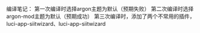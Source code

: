 编译笔记：
  第一次编译时选择argon主题为默认（预期失败）
  第二次编译时选择argon-mod主题为默认（预期成功）
  第三次编译时，添加了两个不常用的插件，luci-app-siitwizard、luci-app-siitwizard
